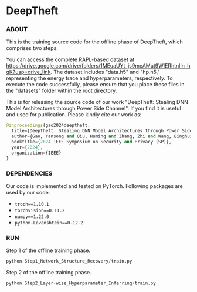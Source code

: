 # DeepTheft
### ABOUT
This is the training source code for the offline phase of DeepTheft, which comprises two steps.

You can access the complete RAPL-based dataset at https://drive.google.com/drive/folders/1MEuaUYt_js9meAMut9WIERhtnlIn_hqK?usp=drive_link. The dataset includes "data.h5" and "hp.h5," representing the energy trace and hyperparameters, respectively. To execute the code successfully, please ensure that you place these files in the "datasets" folder within the root directory.

This is for releasing the source code of our work "DeepTheft: Stealing DNN Model Architectures through Power Side Channel". If you find it is useful and used for publication. Please kindly cite our work as:
```python
@inproceedings{gao2024deeptheft,
  title={DeepTheft: Stealing DNN Model Architectures through Power Side Channel},
  author={Gao, Yansong and Qiu, Huming and Zhang, Zhi and Wang, Binghui and Ma, Hua and Abuadbba, Alsharif and Xue, Minhui and Fu, Anmin and Nepal, Surya},
  booktitle={2024 IEEE Symposium on Security and Privacy (SP)},
  year={2024},
  organization={IEEE}
}
```

### DEPENDENCIES
Our code is implemented and tested on PyTorch. Following packages are used by our code.
- `troch==1.10.1`
- `torchvision==0.11.2`
- `numpy==1.22.0`
- `python-Levenshtein==0.12.2`

### RUN
Step 1 of the offline training phase.
```python
python Step1_Network_Structure_Recovery/train.py
```
Step 2 of the offline training phase.
```python
python Step2_Layer-wise_Hyperparameter_Inferring/train.py
```
